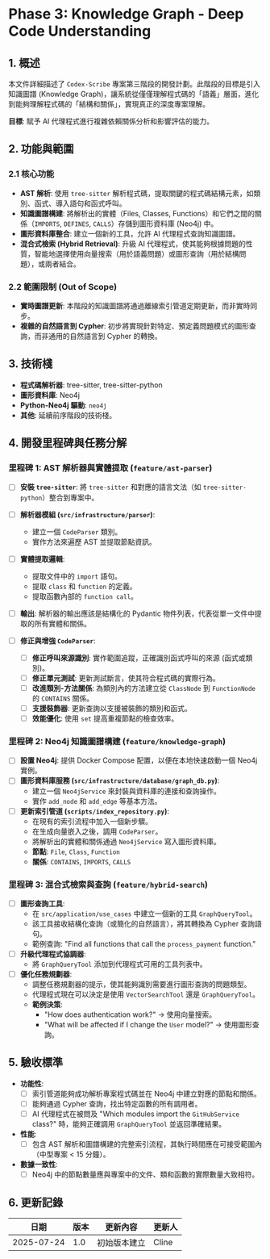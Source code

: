 # Phase 3: Knowledge Graph - Deep Code Understanding

## 1. 概述

本文件詳細描述了 `Codex-Scribe` 專案第三階段的開發計劃。此階段的目標是引入知識圖譜 (Knowledge Graph)，讓系統從僅僅理解程式碼的「語義」層面，進化到能夠理解程式碼的「結構和關係」，實現真正的深度專案理解。

**目標**: 賦予 AI 代理程式進行複雜依賴關係分析和影響評估的能力。

## 2. 功能與範圍

### 2.1 核心功能

- **AST 解析**: 使用 `tree-sitter` 解析程式碼，提取關鍵的程式碼結構元素，如類別、函式、導入語句和函式呼叫。
- **知識圖譜構建**: 將解析出的實體（Files, Classes, Functions）和它們之間的關係（`IMPORTS`, `DEFINES`, `CALLS`）存儲到圖形資料庫 (Neo4j) 中。
- **圖形資料庫整合**: 建立一個新的工具，允許 AI 代理程式查詢知識圖譜。
- **混合式檢索 (Hybrid Retrieval)**: 升級 AI 代理程式，使其能夠根據問題的性質，智能地選擇使用向量搜索（用於語義問題）或圖形查詢（用於結構問題），或兩者結合。

### 2.2 範圍限制 (Out of Scope)

- **實時圖譜更新**: 本階段的知識圖譜將通過離線索引管道定期更新，而非實時同步。
- **複雜的自然語言到 Cypher**: 初步將實現針對特定、預定義問題模式的圖形查詢，而非通用的自然語言到 Cypher 的轉換。

## 3. 技術棧

- **程式碼解析器**: tree-sitter, tree-sitter-python
- **圖形資料庫**: Neo4j
- **Python-Neo4j 驅動**: `neo4j`
- **其他**: 延續前序階段的技術棧。

## 4. 開發里程碑與任務分解

### 里程碑 1: AST 解析器與實體提取 (`feature/ast-parser`)

- [ ] **安裝 `tree-sitter`**: 將 `tree-sitter` 和對應的語言文法（如 `tree-sitter-python`）整合到專案中。
- [ ] **解析器模組 (`src/infrastructure/parser`)**:
    - 建立一個 `CodeParser` 類別。
    - 實作方法來遍歷 AST 並提取節點資訊。
- [ ] **實體提取邏輯**:
    - 提取文件中的 `import` 語句。
    - 提取 `class` 和 `function` 的定義。
    - 提取函數內部的 `function call`。
- [ ] **輸出**: 解析器的輸出應該是結構化的 Pydantic 物件列表，代表從單一文件中提取的所有實體和關係。

- [ ] **修正與增強 `CodeParser`**:
    - [ ] **修正呼叫來源識別**: 實作範圍追蹤，正確識別函式呼叫的來源 (函式或類別)。
    - [ ] **修正單元測試**: 更新測試斷言，使其符合程式碼的實際行為。
    - [ ] **改進類別-方法關係**: 為類別內的方法建立從 `ClassNode` 到 `FunctionNode` 的 `CONTAINS` 關係。
    - [ ] **支援裝飾器**: 更新查詢以支援被裝飾的類別和函式。
    - [ ] **效能優化**: 使用 `set` 提高重複節點的檢查效率。

### 里程碑 2: Neo4j 知識圖譜構建 (`feature/knowledge-graph`)

- [ ] **設置 Neo4j**: 提供 Docker Compose 配置，以便在本地快速啟動一個 Neo4j 實例。
- [ ] **圖形資料庫服務 (`src/infrastructure/database/graph_db.py`)**:
    - 建立一個 `Neo4jService` 來封裝與資料庫的連接和查詢操作。
    - 實作 `add_node` 和 `add_edge` 等基本方法。
- [ ] **更新索引管道 (`scripts/index_repository.py`)**:
    - 在現有的索引流程中加入一個新步驟。
    - 在生成向量嵌入之後，調用 `CodeParser`。
    - 將解析出的實體和關係通過 `Neo4jService` 寫入圖形資料庫。
    - **節點**: `File`, `Class`, `Function`
    - **關係**: `CONTAINS`, `IMPORTS`, `CALLS`

### 里程碑 3: 混合式檢索與查詢 (`feature/hybrid-search`)

- [ ] **圖形查詢工具**:
    - 在 `src/application/use_cases` 中建立一個新的工具 `GraphQueryTool`。
    - 該工具接收結構化查詢（或簡化的自然語言），將其轉換為 Cypher 查詢語句。
    - 範例查詢: "Find all functions that call the `process_payment` function."
- [ ] **升級代理程式協調器**:
    - 將 `GraphQueryTool` 添加到代理程式可用的工具列表中。
- [ ] **優化任務規劃器**:
    - 調整任務規劃器的提示，使其能夠識別需要進行圖形查詢的問題類型。
    - 代理程式現在可以決定是使用 `VectorSearchTool` 還是 `GraphQueryTool`。
    - **範例決策**:
        - "How does authentication work?" -> 使用向量搜索。
        - "What will be affected if I change the `User` model?" -> 使用圖形查詢。

## 5. 驗收標準

- **功能性**:
    - [ ] 索引管道能夠成功解析專案程式碼並在 Neo4j 中建立對應的節點和關係。
    - [ ] 能夠通過 Cypher 查詢，找出特定函數的所有調用者。
    - [ ] AI 代理程式在被問及 "Which modules import the `GitHubService` class?" 時，能夠正確調用 `GraphQueryTool` 並返回準確結果。
- **性能**:
    - [ ] 包含 AST 解析和圖譜構建的完整索引流程，其執行時間應在可接受範圍內（中型專案 < 15 分鐘）。
- **數據一致性**:
    - [ ] Neo4j 中的節點數量應與專案中的文件、類和函數的實際數量大致相符。

## 6. 更新記錄

| 日期       | 版本 | 更新內容           | 更新人 |
|------------|------|--------------------|--------|
| 2025-07-24 | 1.0  | 初始版本建立       | Cline  |
